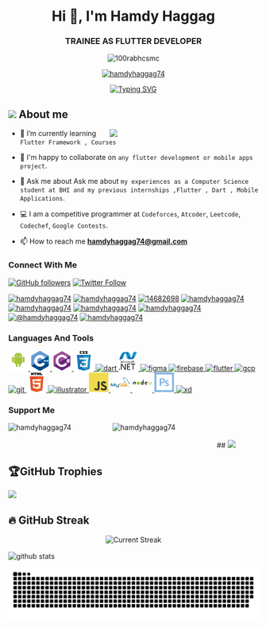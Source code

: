 <h1 align="center">Hi 👋, I'm Hamdy Haggag</h1>
<h3 align="center">TRAINEE AS FLUTTER DEVELOPER</h3>
<p align="center"> <img src="https://komarev.com/ghpvc/?username=100rabhcsmc&label=Profile%20views&color=0e75b6&style=flat" alt="100rabhcsmc" /> </p>

<p align="center"> <a href="https://twitter.com/hamdyhaggag74" target="blank"><img src="https://img.shields.io/twitter/follow/hamdyhaggag74?logo=twitter&style=for-the-badge" alt="hamdyhaggag74" /></a> </p>

<p align="center">
  <a href="https://git.io/typing-svg"><img src="https://readme-typing-svg.herokuapp.com?font=montserrat&weight=900&size=25&pause=1000&width=435&lines=welcome+To+My+Github+Profile;+I%E2%80%99m+Hamdy+Haggag+Junior+CE;I%E2%80%99m+Currently+Learning+Flutter" alt="Typing SVG" /></a>
</p>

## <picture><img src = "https://github.com/7oSkaaa/7oSkaaa/blob/main/Images/about_me.gif?raw=true" width = 70px></picture> About me
<picture> <img align="right" src="https://github.com/7oSkaaa/7oSkaaa/blob/main/Images/Right_Side.gif?raw=true" width = 300px></picture>

- 🌱 I’m currently learning `Flutter Framework , Courses`


- 👯 I'm happy to collaborate on `any flutter development or mobile apps project`.

- 💬 Ask me about Ask me about `my experiences as a Computer Science student at BHI and my previous internships ,Flutter , Dart , Mobile Applications`.
- :computer: I am a competitive programmer at `Codeforces`, `Atcoder`, `Leetcode`, `Codechef`, `Google Contests`.
- 📫 How to reach me **hamdyhaggag74@gmail.com**

<h3 align="left">Connect With Me</h3>

[![GitHub followers](https://img.shields.io/github/followers/sriharikapu?style=social)](https://www.github.com/hamdyhaggag)
[![Twitter Follow](https://img.shields.io/twitter/follow/HamdyHaggag?style=social)](https://www.twitter.com/hamdyhaggag74) 

<p align="left">
<a href="https://twitter.com/hamdyhaggag74" target="blank"><img align="center" src="https://raw.githubusercontent.com/rahuldkjain/github-profile-readme-generator/master/src/images/icons/Social/twitter.svg" alt="hamdyhaggag74" height="30" width="40" /></a>
<a href="https://linkedin.com/in/hamdyhaggag74" target="blank"><img align="center" src="https://raw.githubusercontent.com/rahuldkjain/github-profile-readme-generator/master/src/images/icons/Social/linked-in-alt.svg" alt="hamdyhaggag74" height="30" width="40" /></a>
<a href="https://stackoverflow.com/users/14682698" target="blank"><img align="center" src="https://raw.githubusercontent.com/rahuldkjain/github-profile-readme-generator/master/src/images/icons/Social/stack-overflow.svg" alt="14682698" height="30" width="40" /></a>
<a href="https://fb.com/hamdyhaggag74" target="blank"><img align="center" src="https://raw.githubusercontent.com/rahuldkjain/github-profile-readme-generator/master/src/images/icons/Social/facebook.svg" alt="hamdyhaggag74" height="30" width="40" /></a>
<a href="https://instagram.com/hamdyhaggag74" target="blank"><img align="center" src="https://raw.githubusercontent.com/rahuldkjain/github-profile-readme-generator/master/src/images/icons/Social/instagram.svg" alt="hamdyhaggag74" height="30" width="40" /></a>
<a href="https://dribbble.com/hamdyhaggag74" target="blank"><img align="center" src="https://raw.githubusercontent.com/rahuldkjain/github-profile-readme-generator/master/src/images/icons/Social/dribbble.svg" alt="hamdyhaggag74" height="30" width="40" /></a>
<a href="https://www.behance.net/hamdyhaggag74" target="blank"><img align="center" src="https://raw.githubusercontent.com/rahuldkjain/github-profile-readme-generator/master/src/images/icons/Social/behance.svg" alt="hamdyhaggag74" height="30" width="40" /></a>
<a href="https://medium.com/@hamdyhaggag74" target="blank"><img align="center" src="https://raw.githubusercontent.com/rahuldkjain/github-profile-readme-generator/master/src/images/icons/Social/medium.svg" alt="@hamdyhaggag74" height="30" width="40" /></a>
<a href="https://www.leetcode.com/hamdyhaggag74" target="blank"><img align="center" src="https://raw.githubusercontent.com/rahuldkjain/github-profile-readme-generator/master/src/images/icons/Social/leet-code.svg" alt="hamdyhaggag74" height="30" width="40" /></a>
</p>




<h3 align="left">Languages And Tools</h3>
<p align="left"> <a href="https://developer.android.com" target="_blank" rel="noreferrer"> <img src="https://raw.githubusercontent.com/devicons/devicon/master/icons/android/android-original-wordmark.svg" alt="android" width="40" height="40"/> </a> <a href="https://www.w3schools.com/cpp/" target="_blank" rel="noreferrer"> <img src="https://raw.githubusercontent.com/devicons/devicon/master/icons/cplusplus/cplusplus-original.svg" alt="cplusplus" width="40" height="40"/> </a> <a href="https://www.w3schools.com/cs/" target="_blank" rel="noreferrer"> <img src="https://raw.githubusercontent.com/devicons/devicon/master/icons/csharp/csharp-original.svg" alt="csharp" width="40" height="40"/> </a> <a href="https://www.w3schools.com/css/" target="_blank" rel="noreferrer"> <img src="https://raw.githubusercontent.com/devicons/devicon/master/icons/css3/css3-original-wordmark.svg" alt="css3" width="40" height="40"/> </a> <a href="https://dart.dev" target="_blank" rel="noreferrer"> <img src="https://www.vectorlogo.zone/logos/dartlang/dartlang-icon.svg" alt="dart" width="40" height="40"/> </a> <a href="https://dotnet.microsoft.com/" target="_blank" rel="noreferrer"> <img src="https://raw.githubusercontent.com/devicons/devicon/master/icons/dot-net/dot-net-original-wordmark.svg" alt="dotnet" width="40" height="40"/> </a> <a href="https://www.figma.com/" target="_blank" rel="noreferrer"> <img src="https://www.vectorlogo.zone/logos/figma/figma-icon.svg" alt="figma" width="40" height="40"/> </a> <a href="https://firebase.google.com/" target="_blank" rel="noreferrer"> <img src="https://www.vectorlogo.zone/logos/firebase/firebase-icon.svg" alt="firebase" width="40" height="40"/> </a> <a href="https://flutter.dev" target="_blank" rel="noreferrer"> <img src="https://www.vectorlogo.zone/logos/flutterio/flutterio-icon.svg" alt="flutter" width="40" height="40"/> </a> <a href="https://cloud.google.com" target="_blank" rel="noreferrer"> <img src="https://www.vectorlogo.zone/logos/google_cloud/google_cloud-icon.svg" alt="gcp" width="40" height="40"/> </a> <a href="https://git-scm.com/" target="_blank" rel="noreferrer"> <img src="https://www.vectorlogo.zone/logos/git-scm/git-scm-icon.svg" alt="git" width="40" height="40"/> </a> <a href="https://www.w3.org/html/" target="_blank" rel="noreferrer"> <img src="https://raw.githubusercontent.com/devicons/devicon/master/icons/html5/html5-original-wordmark.svg" alt="html5" width="40" height="40"/> </a> <a href="https://www.adobe.com/in/products/illustrator.html" target="_blank" rel="noreferrer"> <img src="https://www.vectorlogo.zone/logos/adobe_illustrator/adobe_illustrator-icon.svg" alt="illustrator" width="40" height="40"/> </a> <a href="https://developer.mozilla.org/en-US/docs/Web/JavaScript" target="_blank" rel="noreferrer"> <img src="https://raw.githubusercontent.com/devicons/devicon/master/icons/javascript/javascript-original.svg" alt="javascript" width="40" height="40"/> </a> <a href="https://www.mysql.com/" target="_blank" rel="noreferrer"> <img src="https://raw.githubusercontent.com/devicons/devicon/master/icons/mysql/mysql-original-wordmark.svg" alt="mysql" width="40" height="40"/> </a> <a href="https://nodejs.org" target="_blank" rel="noreferrer"> <img src="https://raw.githubusercontent.com/devicons/devicon/master/icons/nodejs/nodejs-original-wordmark.svg" alt="nodejs" width="40" height="40"/> </a> <a href="https://www.photoshop.com/en" target="_blank" rel="noreferrer"> <img src="https://raw.githubusercontent.com/devicons/devicon/master/icons/photoshop/photoshop-line.svg" alt="photoshop" width="40" height="40"/> </a> <a href="https://www.adobe.com/products/xd.html" target="_blank" rel="noreferrer"> <img src="https://cdn.worldvectorlogo.com/logos/adobe-xd.svg" alt="xd" width="40" height="40"/> </a> </p>


<h3 align="left">Support Me</h3>
<p><a href="https://www.buymeacoffee.com/hamdyhaggag74"> <img align="left" src="https://cdn.buymeacoffee.com/buttons/v2/default-yellow.png" height="50" width="210" alt="hamdyhaggag74" /></a><a href="https://ko-fi.com/hamdyhaggag74"> <img align="left" src="https://cdn.ko-fi.com/cdn/kofi3.png?v=3" height="50" width="210" alt="hamdyhaggag74" /></a></p><br><br>
## <img src="https://media.giphy.com/media/Mp5uJLEE9Ompq/giphy.gif" width="25"> 

## 🏆GitHub Trophies
![](https://github-profile-trophy.vercel.app/?username=nneji123&theme=light&no-frame=false&no-bg=false&margin-w=4)

## 🔥 GitHub Streak

<p align="center"> <img alt="Current Streak" src="https://github-readme-streak-stats.herokuapp.com/?user=deepshikhayadav&theme=light" /> </p>

<img align="center" src="https://github-readme-stats.vercel.app/api?username=hamdyhaggag&show_icons=true&include_all_commits=true&theme=blue-white&count_private=true" alt="github stats">




<p align="center">
  <img  src="https://raw.githubusercontent.com/Elanza-48/Elanza-48/main/resources/img/github-contribution-grid-snake.svg"
    alt="example" />
</p>
